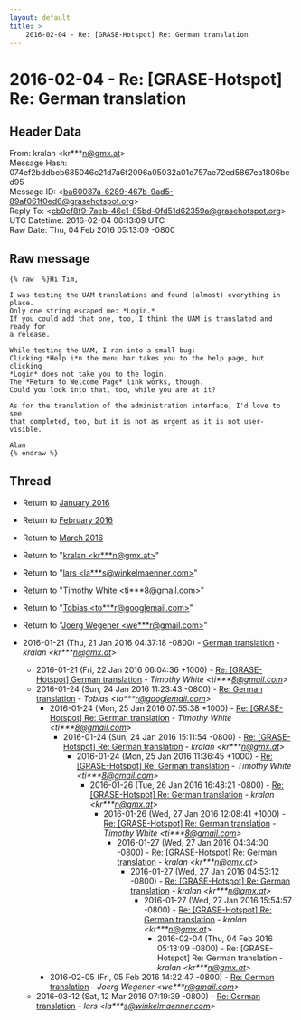 ```yaml
---
layout: default
title: >
    2016-02-04 - Re: [GRASE-Hotspot] Re: German translation
---
```


# 2016-02-04 - Re: [GRASE-Hotspot] Re: German translation

## Header Data

From: kralan \<kr***n@gmx.at\><br>
Message Hash: 074ef2bddbeb685046c21d7a6f2096a05032a01d757ae72ed5867ea1806bed95<br>
Message ID: \<ba60087a-6289-467b-9ad5-89af061f0ed6@grasehotspot.org\><br>
Reply To: \<cb9cf8f9-7aeb-46e1-85bd-0fd51d62359a@grasehotspot.org\><br>
UTC Datetime: 2016-02-04 06:13:09 UTC<br>
Raw Date: Thu, 04 Feb 2016 05:13:09 -0800<br>

## Raw message

```
{% raw  %}Hi Tim,

I was testing the UAM translations and found (almost) everything in place.
Only one string escaped me: *Login.*
If you could add that one, too, I think the UAM is translated and ready for 
a release. 

While testing the UAM, I ran into a small bug:
Clicking *Help i*n the menu bar takes you to the help page, but clicking 
*Login* does not take you to the login.
The *Return to Welcome Page* link works, though.
Could you look into that, too, while you are at it?

As for the translation of the administration interface, I'd love to see 
that completed, too, but it is not as urgent as it is not user-visible.

Alan
{% endraw %}
```

## Thread

+ Return to [January 2016](/archive/2016/01)
+ Return to [February 2016](/archive/2016/02)
+ Return to [March 2016](/archive/2016/03)

+ Return to "[kralan <kr***n<span>@</span>gmx.at>](/authors/kr___n_at_gmx_at)"
+ Return to "[lars <la***s<span>@</span>winkelmaenner.com>](/authors/la___s_at_winkelmaenner_com)"
+ Return to "[Timothy White <ti***8<span>@</span>gmail.com>](/authors/ti___8_at_gmail_com)"
+ Return to "[Tobias <to***r<span>@</span>googlemail.com>](/authors/to___r_at_googlemail_com)"
+ Return to "[Joerg Wegener <we***r<span>@</span>gmail.com>](/authors/we___r_at_gmail_com)"

+ 2016-01-21 (Thu, 21 Jan 2016 04:37:18 -0800) - [German translation](/archive/2016/01/8d676162a55a65821346b80c91829e92835b2e1a6d6062f8ce2784df85aa0eb2) - _kralan \<kr***n@gmx.at\>_
  + 2016-01-21 (Fri, 22 Jan 2016 06:04:36 +1000) - [Re: [GRASE-Hotspot] German translation](/archive/2016/01/ad3eaaa5e70d6175deb695b2129f3094fcd4a463cafdc8388a2df1e12acc4ac5) - _Timothy White \<ti***8@gmail.com\>_
  + 2016-01-24 (Sun, 24 Jan 2016 11:23:43 -0800) - [Re: German translation](/archive/2016/01/c512cf1f61bf9778b2d5c8bba225ab79930ce47995814259e1d1f43941702129) - _Tobias \<to***r@googlemail.com\>_
    + 2016-01-24 (Mon, 25 Jan 2016 07:55:38 +1000) - [Re: [GRASE-Hotspot] Re: German translation](/archive/2016/01/a59679cbb7686a92a3c738b676a10239e6a2c3984954db504df118742932386d) - _Timothy White \<ti***8@gmail.com\>_
      + 2016-01-24 (Sun, 24 Jan 2016 15:11:54 -0800) - [Re: [GRASE-Hotspot] Re: German translation](/archive/2016/01/95917fe1933dc47362685b22d3ad2e26ee92bfcfc86d995e1bf30e9ffc590473) - _kralan \<kr***n@gmx.at\>_
        + 2016-01-24 (Mon, 25 Jan 2016 11:36:45 +1000) - [Re: [GRASE-Hotspot] Re: German translation](/archive/2016/01/4649a22ebff300bfaa42b496eb844d6bf61e6418ec1fd3032fbeb0e07bfd6e19) - _Timothy White \<ti***8@gmail.com\>_
          + 2016-01-26 (Tue, 26 Jan 2016 16:48:21 -0800) - [Re: [GRASE-Hotspot] Re: German translation](/archive/2016/01/1dded533f2f8d8572c22c7b6483aa08f5fc2b6afcff207512941a20daf54678c) - _kralan \<kr***n@gmx.at\>_
            + 2016-01-26 (Wed, 27 Jan 2016 12:08:41 +1000) - [Re: [GRASE-Hotspot] Re: German translation](/archive/2016/01/c93ceac94c30dea255d5671a62ddd5a62d2ec68f3c73f23255ef6229f053fe6c) - _Timothy White \<ti***8@gmail.com\>_
              + 2016-01-27 (Wed, 27 Jan 2016 04:34:00 -0800) - [Re: [GRASE-Hotspot] Re: German translation](/archive/2016/01/261be3a0119363c3ba767ecc9093a46f663ebf143d20c7c3723adee0d9f5956a) - _kralan \<kr***n@gmx.at\>_
                + 2016-01-27 (Wed, 27 Jan 2016 04:53:12 -0800) - [Re: [GRASE-Hotspot] Re: German translation](/archive/2016/01/caa3f3deecb622c6e1f5d41769e19bfc43eebf14f2b8492f4b6051d8c0fde8fb) - _kralan \<kr***n@gmx.at\>_
                  + 2016-01-27 (Wed, 27 Jan 2016 15:54:57 -0800) - [Re: [GRASE-Hotspot] Re: German translation](/archive/2016/01/0458cce69ebda380498e327c0c237f716ea7904b7fcada123e02ac248f4f6b29) - _kralan \<kr***n@gmx.at\>_
                    + 2016-02-04 (Thu, 04 Feb 2016 05:13:09 -0800) - Re: [GRASE-Hotspot] Re: German translation - _kralan \<kr***n@gmx.at\>_
    + 2016-02-05 (Fri, 05 Feb 2016 14:22:47 -0800) - [Re: German translation](/archive/2016/02/db0749c83c876fcdb9e29a349a396e603a827bcac8757b43f143a1b1195e573c) - _Joerg Wegener \<we***r@gmail.com\>_
  + 2016-03-12 (Sat, 12 Mar 2016 07:19:39 -0800) - [Re: German translation](/archive/2016/03/8deab266190d652f3cbba8f0a545b50cb0a0ffdaa32002aed4ae46b162ceb23d) - _lars \<la***s@winkelmaenner.com\>_

